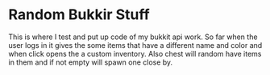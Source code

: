 Random Bukkir Stuff
===========

This is where I test and put up code of my bukkit api work. 
So far when the user logs in it gives the some items that have a different name and color and when click 
opens the a custom inventory. 
Also chest will random have items in them and if not empty will spawn one close by. 
